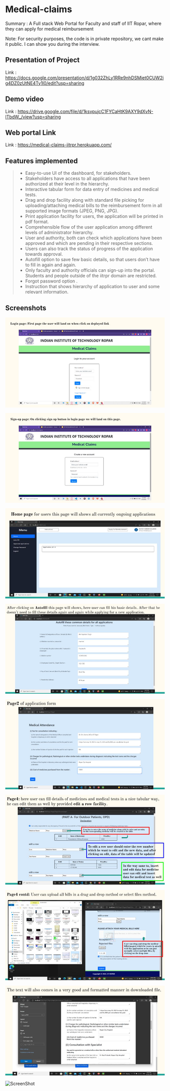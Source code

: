 # Medical-claims

Summary : A Full stack Web Portal for Faculty and staff of IIT Ropar, where they can apply for medical reimbursement

Note: For security purposes, the code is in private repository, we cant make it public. I can show you during the interview.

## Presentation of Project

Link : https://docs.google.com/presentation/d/1g032ZhLy1RRe9nhDSMiet0CUW2ig4DZ0zUtNE4Ty1l0/edit?usp=sharing

## Demo video

Link : https://drive.google.com/file/d/1ksvpujcC1FYCaHtK9AXY9dXvN-lTbdW_/view?usp=sharing

## Web portal Link

Link : https://medical-claims-iitrpr.herokuapp.com/

## Features implemented

> -   Easy-to-use UI of the dashboard, for stakeholders.
> -   Stakeholders have access to all applications that have been authorized at their level in the hierarchy.
> -   Interactive tabular form for data entry of medicines and medical tests.
> -   Drag and drop facility along with standard file picking for uploading/attaching medical bills to the reimbursement form in all supported image formats (JPEG, PNG, JPG).
> -   Print application facility for users, the application will be printed in pdf format.
> -   Comprehensible flow of the user application among different levels of administrator hierarchy.
> -   User and authority, both can check which applications have been approved and which are pending in their respective sections.
> -   Users can also track the status of progress of the application towards approval.
> -   Autofill option to save few basic details, so that users don’t have to fill in again and again.
> -   Only faculty and authority officials can sign-up into the portal. Students and people outside of the iitrpr domain are restricted.
> -   Forgot password option .
> -   Instruction that shows hierarchy of application to user and some relevant information.

## Screenshots

![ScreenShot](https://github.com/Rajasekhar18110/medical-claims/blob/main/Screenshots/1.jpg)

![ScreenShot](https://github.com/Rajasekhar18110/medical-claims/blob/main/Screenshots/2.jpg)

![ScreenShot](https://github.com/Rajasekhar18110/medical-claims/blob/main/Screenshots/3.jpg)

![ScreenShot](https://github.com/Rajasekhar18110/medical-claims/blob/main/Screenshots/4.jpg)

![ScreenShot](https://github.com/Rajasekhar18110/medical-claims/blob/main/Screenshots/5.jpg)

![ScreenShot](https://github.com/Rajasekhar18110/medical-claims/blob/main/Screenshots/6.jpg)

![ScreenShot](https://github.com/Rajasekhar18110/medical-claims/blob/main/Screenshots/7.jpg)

![ScreenShot](https://github.com/Rajasekhar18110/medical-claims/blob/main/Screenshots/8.jpg)

![ScreenShot](https://github.com/Rajasekhar18110/medical-claims/blob/main/Screenshots/9.jpg)
